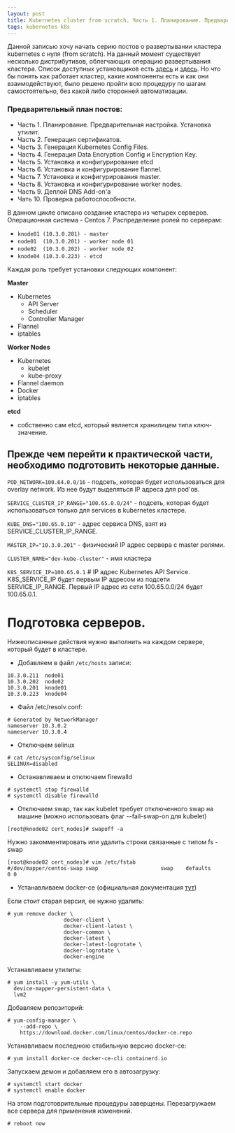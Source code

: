 ```yaml
---
layout: post
title: Kubernetes cluster from scratch. Часть 1. Планирование. Предварительная настройка.
tags: kubernetes k8s
---
```


Данной записью хочу начать серию постов о развертывании кластера kubernetes с нуля (from scratch). На данный момент существует несколько дистрибутивов, облегчающих операцию развертывания кластера. Список доступных установщиков есть [здесь](https://kubernetes.io/docs/setup/pick-right-solution/) и [здесь](https://kubernetes.io/docs/setup/). Но что бы понять как работает кластер, какие компоненты есть и как они взаимодействуют, было решено пройти всю процедуру по шагам самостоятельно, без какой либо сторонней автоматизации.

### Предварительный план постов:
* Часть 1. Планирование. Предварительная настройка. Установка утилит.
* Часть 2. Генерация сертификатов.
* Часть 3. Генерация Kubernetes Config Files.
* Часть 4. Генерация Data Encryption Config и Encryption Key.
* Часть 5. Установка и конфигурирование etcd
* Часть 6. Установка и конфигурирование flannel.
* Часть 7. Установка и конфигурирования master.
* Часть 8. Установка и конфигурирование worker nodes.
* Часть 9. Деплой DNS Add-on'а
* Чать 10. Проверка работоспособности.

В данном цикле описано создание кластера из четырех серверов. Операционная система - Centos 7.
Распределение ролей по серверам:
- `knode01 (10.3.0.201) - master`
- `node01  (10.3.0.201) - worker node 01`
- `node02  (10.3.0.202) - worker node 02`
- `knode04 (10.3.0.223) - etcd`


Каждая роль требует установки следующих компонент:

__Master__
* Kubernetes
  -  API Server
  -  Scheduler
  -  Controller Manager
* Flannel
* iptables

__Worker Nodes__
* Kubernetes
  -  kubelet
  -  kube-proxy
* Flannel daemon
* Docker
* iptables

__etcd__
* собственно сам etcd, который является хранилицем типа ключ-значение.

## Прежде чем перейти к практической части, необходимо подготовить некоторые данные.

`POD_NETWORK=100.64.0.0/16` - подсеть, которая будет использоваться для overlay network. Из нее будут выделяться IP адреса для pod'ов.

`SERVICE_CLUSTER_IP_RANGE="100.65.0.0/24"` - подсеть, которая будет использоваться только для services в kubernetes кластере.

`KUBE_DNS="100.65.0.10"` - адрес сервиса DNS, взят из SERVICE_CLUSTER_IP_RANGE.

`MASTER_IP="10.3.0.201"` - физический IP адрес сервера с master ролями.

`CLUSTER_NAME="dev-kube-cluster"` - имя кластера

`K8S_SERVICE_IP=100.65.0.1` # IP адрес Kubernetes API Service. K8S_SERVICE_IP будет первым IP адресом из подсети SERVICE_IP_RANGE. Первый IP адрес из сети 100.65.0.0/24 будет 100.65.0.1.



# Подготовка серверов.
Нижеописанные действия нужно выполнить на каждом сервере, который будет в кластере.


* Добавляем в файл `/etc/hosts` записи:
```shell
10.3.0.211  node01
10.3.0.202  node02
10.3.0.201  knode01
10.3.0.223  knode04
```


* Файл /etc/resolv.conf:
```shell
# Generated by NetworkManager
nameserver 10.3.0.2
nameserver 10.3.0.4
```


* Отключаем selinux
```shell
# cat /etc/sysconfig/selinux
SELINUX=disabled
```

* Останавливаем и отключаем  firewalld
```shell
# systemctl stop firewalld
# systemctl disable firewalld
```

* Отключаем swap, так как kubelet требует отключенного swap на машине (можно использовать флаг --fail-swap-on для kubelet)
```shell
[root@knode02 cert_nodes]# swapoff -a
```
Нужно закомментировать или удалить строки связанные с типом fs - swap
```shell
[root@knode02 cert_nodes]# vim /etc/fstab 
#/dev/mapper/centos-swap swap                    swap    defaults        0 0 
```

* Устанавливаем docker-ce (официальная документация [тут](https://docs.docker.com/install/linux/docker-ce/centos/))

Если стоит старая версия, ее нужно удалить:
```shell
# yum remove docker \
                  docker-client \
                  docker-client-latest \
                  docker-common \
                  docker-latest \
                  docker-latest-logrotate \
                  docker-logrotate \
                  docker-engine
```

Устанавливаем утилиты:
```shell
# yum install -y yum-utils \
  device-mapper-persistent-data \
  lvm2
```


Добавляем репозиторий:
```shell
# yum-config-manager \
    --add-repo \
    https://download.docker.com/linux/centos/docker-ce.repo
```

Устанавливаем последнюю стабильную версию docker-ce:
```shell
# yum install docker-ce docker-ce-cli containerd.io
```

Запускаем демон и добавляем его в автозагрузку:
```shell
# systemctl start docker
# systemctl enable docker
```

На этом подготоврительные процедуры заверщены. Перезагружаем все сервера для применения изменений.
```shell
# reboot now
```
